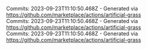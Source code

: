 Commits: 2023-09-23T11:10:50.468Z - Generated via https://github.com/marketplace/actions/artificial-grass
<br>
Commits: 2023-09-23T11:10:50.468Z - Generated via https://github.com/marketplace/actions/artificial-grass
<br>
Commits: 2023-09-23T11:10:50.468Z - Generated via https://github.com/marketplace/actions/artificial-grass
<br>
